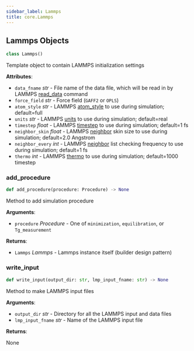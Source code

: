 ```yaml
---
sidebar_label: Lammps
title: core.Lammps
---
```


## Lammps Objects

```python
class Lammps()
```

Template object to contain LAMMPS initialization settings

**Attributes**:

- `data_fname` _str_ - File name of the data file, which will be read in by LAMMPS
  [read_data](https://docs.lammps.org/read_data.html) command
- `force_field` _str_ - Force field (`GAFF2` or `OPLS`)
- `atom_style` _str_ - LAMMPS [atom_style](https://docs.lammps.org/atom_style.html)
  to use during simulation; default=full
- `units` _str_ - LAMMPS [units](https://docs.lammps.org/units.html) to use during
  simulation; default=real
- `timestep` _float_ - LAMMPS [timestep](https://docs.lammps.org/timestep.html) to
  use during simulation; default=1 fs
- `neighbor_skin` _float_ - LAMMPS [neighbor](https://docs.lammps.org/neighbor.html)
  skin size to use during simulation; default=2.0 Angstrom
- `neighbor_every` _int_ - LAMMPS [neighbor](https://docs.lammps.org/neighbor.html)
  list checking frequency to use during simulation; default=1 fs
- `thermo` _int_ - LAMMPS [thermo](https://docs.lammps.org/thermo.html) to use during
  simulation; default=1000 timestep

### add_procedure

```python
def add_procedure(procedure: Procedure) -> None
```

Method to add simulation procedure

**Arguments**:

- `procedure` _Procedure_ - One of `minimization`, `equilibration`, or `Tg_measurement`

**Returns**:

- `Lammps` _Lammps_ - Lammps instance itself (builder design pattern)

### write_input

```python
def write_input(output_dir: str, lmp_input_fname: str) -> None
```

Method to make LAMMPS input files

**Arguments**:

- `output_dir` _str_ - Directory for all the LAMMPS input and data files
- `lmp_input_fname` _str_ - Name of the LAMMPS input file

**Returns**:

None
